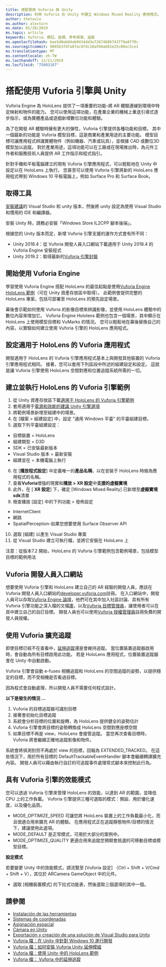 ```yaml
---
title: 搭配使用 Vuforia 與 Unity
description: 利用 Vuforia 在 Unity 中建立 Windows Mixed Reality 應用程式。
author: thetuvix
ms.author: alexturn
ms.date: 01/28/2019
ms.topic: article
keywords: Vuforia、標記、座標、參考框架、追蹤
ms.openlocfilehash: bae5d0eb04ab9434dd3e72674686743779a8f70c
ms.sourcegitcommit: 9005b3fdfa87ac8fdc18a594a681e25c00ac5ce1
ms.translationtype: MT
ms.contentlocale: zh-TW
ms.lasthandoff: 12/11/2019
ms.locfileid: "75003187"
---
```

# <a name="using-vuforia-engine-with-unity"></a>搭配使用 Vuforia 引擎與 Unity

Vuforia Engine 為 HoloLens 提供了一項重要的功能–將 AR 體驗連線到環境中特定映射和物件的能力。 您可以使用這項功能，在產業企業的機械上重迭引導式逐步指示，或為實體產品或遊戲新增數位功能和體驗。

為了在開發 AR 體驗時擁有更大的彈性，Vuforia 引擎提供各種功能和目標。 其中一個最新的功能是 Vuforia 模型目標，這是商業和產業用途的主要功能。 模型目標可讓應用程式辨識實體物件（例如機器、汽車或玩具），並根據 CAD 或數位3D 模型加以追蹤。 對於產業用途，這項功能可以在工廠或在現場推出時，為元件工作者和服務技術人員提供 AR 工作指示和程式指引。

針對手機和平板電腦建立的現有 Vuforia 引擎應用程式，可以輕鬆地在 Unity 中設定以在 HoloLens 上執行。 您甚至可以使用 Vuforia 引擎將新的 HoloLens 應用程式帶到 Windows 10 平板電腦上，例如 Surface Pro 和 Surface Book。


## <a name="get-the-tools"></a>取得工具

[安裝建議](install-the-tools.md)的 Visual Studio 和 unity 版本，然後將 unity 設定為使用 Visual Studio 和慣用的 IDE 和編譯器。 

安裝 Unity 時，請務必安裝「Windows Store IL2CPP 腳本後端」。

根據您的 Unity 版本而定，新增 Vuforia 引擎支援的運作方式會有所不同：
*   Unity 2018.4：從 Vuforia 開發人員入口網站下載適用于 Unity 2018.4 的 Vuforia Engine 安裝程式
*   Unity 2019.2：取得最新的[Vuforia 引擎封裝](https://library.vuforia.com/content/vuforia-library/en/articles/Solution/vuforia-engine-package-hosting-for-unity.html) 

## <a name="getting-started-with-vuforia-engine"></a>開始使用 Vuforia Engine

學習使用 Vuforia Engine 搭配 HoloLens 的最佳起點是使用[Vuforia Engine HoloLens 範例](https://assetstore.unity.com/packages/templates/packs/vuforia-hololens-sample-101553)（可在 Unity 資產存放區中取得）。 此範例會提供完整的 HoloLens 專案，包括可部署至 HoloLens 的預先設定場景。

幕後會示範如何使用 Vuforia 的影像目標來辨識影像，並使用 HoloLens 體驗中的數位內容來增加它。 Vuforia Engine Hololens 範例也包含一個場景，其中顯示在 HoloLens 上使用模型目標和 VuMarks 的情況。 您可以輕鬆地在幕後替換自己的內容，以實驗如何建立使用 Vuforia 引擎的 HoloLens 應用程式。



## <a name="configuring-a-vuforia-app-for-hololens"></a>設定適用于 HoloLens 的 Vuforia 應用程式

開發適用于 HoloLens 的 Vuforia 引擎應用程式基本上與開發其他裝置的 Vuforia 引擎應用程式相同。 接著，您可以套用下列區段中所述的組建設定和設定。 這就是讓 Vuforia 引擎使用 HoloLens 空間對應和位置追蹤系統所需的一切。

## <a name="build-and-run-the-vuforia-engine-sample-for-hololens"></a>建立並執行 HoloLens 的 Vuforia 引擎範例
1.  從 Unity 資產存放區下載[適用于 HoloLens 的 Vuforia 引擎範例](https://assetstore.unity.com/packages/templates/packs/vuforia-hololens-sample-101553)
2.  套用適用于[電源和效能的建議 Unity 引擎選項](performance-recommendations-for-unity.md)
3.  將範例場景新增至組建中的場景。
4.  在 [檔案 > 組建設定] 中，設定 "通用 Windows 平臺" 的平臺組建目標。
5.  選取下列平臺組建設定： 
   * 目標裝置 = HoloLens
   * 組建類型 = D3D
   * SDK = 已安裝最新版本
   * Visual Studio 版本 = 最新安裝
   * 組建並在 = 本機電腦上執行
6.  在 [**播放程式設定**] 中定義唯一的**產品名稱**，以在安裝于 HoloLens 時做為應用程式的名稱。
7.  查看**Vuforia**增強的現實和**播放 > XR 設定**中**支援的虛擬實境**
8.  此外，在 [ **XR 設定**] 下，確定 [Windows Mixed Reality] 已新增至**虛擬實境 sdk**清單
9.  檢查播放 [設定] 中的下列功能 > 發佈設定 
   * InternetClient
   * 網路
   * SpatialPerception-如果您想要使用 Surface Observer API
10. 選取 [組建] 以產生 Visual Studio 專案
11. 從 Visual Studio 建立可執行檔，並將它安裝在 HoloLens 上

注意：從版本7.2 開始，HoloLens 的 Vuforia 引擎範例包含範例場景，包括模型目標的範例用法

## <a name="the-vuforia-developer-portal"></a>Vuforia 開發人員入口網站

想要使用 Vuforia 引擎和 HoloLens 建立自己的 AR 經驗的開發人員，應該在 Vuforia 開發人員入口網站的[developer.vuforia.com](https://developer.vuforia.com/)註冊。 在入口網站中，開發人員可以存取[Vuforia Engine 論壇](https://developer.vuforia.com/forum)，他們可在其中加入社區討論、具有所有 Vuforia 引擎功能之深入檔的文檔[庫](https://library.vuforia.com/)，以及[Vuforia 目標管理員](https://developer.vuforia.com/target-manager)，讓使用者可以在其中建立自己的自訂目標。 開發人員也可以使用[Vuforia 授權管理員](https://developer.vuforia.com/license-manager)註冊免費的開發人員授權。

## <a name="extended-tracking-with-vuforia"></a>使用 Vuforia 擴充追蹤

即使目標已經不在查看中，[延伸追蹤](https://library.vuforia.com/articles/Training/Extended-Tracking)還是會維持追蹤。 當位置裝置追蹤器啟用時，會自動為所有目標啟用此功能。 若是 HoloLens 應用程式，位置裝置追蹤器會在 Unity 中自動啟動。

Vuforia 引擎會自動 e-fuses 相機追蹤和 HoloLens 的空間追蹤的姿勢，以提供穩定的目標，而不受相機是否看過目標。

因為程式會自動處理，所以開發人員不需要任何程式設計。


**以下是發生的情況 ...**
1. Vuforia 的目標追蹤器可識別目標
2. 接著會初始化目標追蹤
3. 系統會分析目標的位置和旋轉，為 HoloLens 提供健全的姿勢估計
4. Vuforia 引擎會將目標的姿勢轉換成 HoloLens 空間對應座標空間
5. 如果目標不再是 view，HoloLens 會接管追蹤。 當您再次查看目標時，Vuforia 將會繼續正確地追蹤影像和物件。

系統會將偵測到但不再處於 view 的目標，回報為 EXTENDED_TRACKED。 在這些情況下，用於所有目標的 DefaultTrackableEventHandler 腳本會繼續轉譯擴充內容。 開發人員可以藉由執行自訂的可追蹤事件處理常式腳本來控制此行為。


## <a name="performance-mode-with-vuforia-engine"></a>具有 Vuforia 引擎的效能模式 

您可以透過 Vuforia 引擎來管理 HoloLens 的效能，以達到 AR 的範圍，並降低 CPU 上的工作負載。 Vuforia 引擎提供三種可選取的模式：預設、用於優化速度，以及優化品質。 

*   MODE_OPTIMIZE_SPEED 可讓您將 HoloLens 裝置上的工作負載最小化，而且很適合用來擴充 AR 的體驗。 在應用程式正在追蹤靜態物件/目標的情況下，建議使用此選項。
*   MODE_DEFAULT 是正常模式，可用於大部分的案例中。
*   MODE_OPTIMIZE_QUALITY 更適合用來追蹤您預期會挑選的可移動目標或模型目標。

**設定模式**

若要變更 Unity 中的效能模式，請流覽至 [Vuforia 設定] （Ctrl + Shift + V/Cmd + Shift + V），其位於 ARCamera GameObject 中的元件。 
*   選取 [相機裝置模式] 的下拉式功能表，然後選取三個選項的其中一個。


## <a name="see-also"></a>請參閱
* [Instalación de las herramientas](install-the-tools.md)
* [Sistemas de coordenadas](coordinate-systems.md)
* [Asignación espacial](spatial-mapping.md)
* [Cámara en Unity](camera-in-unity.md)
* [Exportación y creación de una solución de Visual Studio para Unity](exporting-and-building-a-unity-visual-studio-solution.md)
* [Vuforia 檔：在 Unity 中針對 Windows 10 進行開發](https://library.vuforia.com/articles/Solution/Developing-for-Windows-10-in-Unity)
* [Vuforia 檔：如何安裝 Vuforia Unity 延伸模組](https://library.vuforia.com/articles/Solution/Installing-the-Unity-Extension)
* [Vuforia 檔：使用 Unity 中的 HoloLens 範例](https://library.vuforia.com/articles/Solution/Working-with-the-HoloLens-sample-in-Unity)
* [Vuforia 檔： Vuforia 中的延伸追蹤](https://library.vuforia.com/articles/Training/Extended-Tracking)

